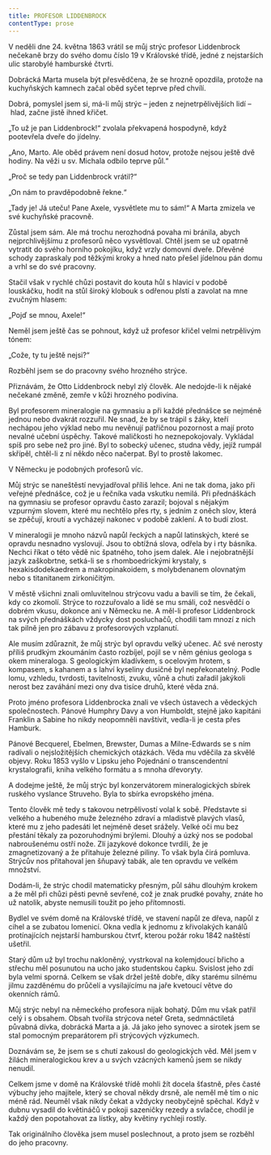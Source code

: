 ```yaml
---
title: PROFESOR LIDDENBROCK
contentType: prose
---
```


<section>

V neděli dne 24. května 1863 vrátil se můj strýc profesor Liddenbrock nečekaně brzy do svého domu číslo 19 v Královské třídě, jedné z nejstarších ulic starobylé hamburské čtvrti.

Dobrácká Marta musela být přesvědčena, že se hrozně opozdila, protože na kuchyňských kamnech začal oběd syčet teprve před chvílí.

Dobrá, pomyslel jsem si, má-li můj strýc – jeden z nejnetrpělivějších lidí – hlad, začne jistě ihned křičet.

„To už je pan Liddenbrock!“ zvolala překvapená hospodyně, když pootevřela dveře do jídelny.

„Ano, Marto. Ale oběd právem není dosud hotov, protože nejsou ještě dvě hodiny. Na věži u sv. Michala odbilo teprve půl.“

„Proč se tedy pan Liddenbrock vrátil?“

„On nám to pravděpodobně řekne.“

„Tady je! Já uteču! Pane Axele, vysvětlete mu to sám!“ A Marta zmizela ve své kuchyňské pracovně.

Zůstal jsem sám. Ale má trochu nerozhodná povaha mi bránila, abych nejprchlivějšímu z profesorů něco vysvětloval. Chtěl jsem se už opatrně vytratit do svého horního pokojíku, když vrzly domovní dveře. Dřevěné schody zapraskaly pod těžkými kroky a hned nato přešel jídelnou pán domu a vrhl se do své pracovny.

Stačil však v rychlé chůzi postavit do kouta hůl s hlavicí v podobě louskáčku, hodit na stůl široký klobouk s odřenou plstí a zavolat na mne zvučným hlasem:

„Pojď se mnou, Axele!“

Neměl jsem ještě čas se pohnout, když už profesor křičel velmi netrpělivým tónem:

„Cože, ty tu ještě nejsi?“

Rozběhl jsem se do pracovny svého hrozného strýce.

Přiznávám, že Otto Liddenbrock nebyl zlý člověk. Ale nedojde-li k nějaké nečekané změně, zemře v kůži hrozného podivína.

Byl profesorem mineralogie na gymnasiu a při každé přednášce se nejméně jednou nebo dvakrát rozzuřil. Ne snad, že by se trápil s žáky, kteří nechápou jeho výklad nebo mu nevěnují patřičnou pozornost a mají proto nevalné učební úspěchy. Takové maličkosti ho neznepokojovaly. Vykládal spíš pro sebe než pro jiné. Byl to sobecký učenec, studna vědy, jejíž rumpál skřípěl, chtěl-li z ní někdo něco načerpat. Byl to prostě lakomec.

V Německu je podobných profesorů víc.

Můj strýc se naneštěstí nevyjadřoval příliš lehce. Ani ne tak doma, jako při veřejné přednášce, což je u řečníka vada vskutku nemilá. Při přednáškách na gymnasiu se profesor opravdu často zarazil; bojoval s nějakým vzpurným slovem, které mu nechtělo přes rty, s jedním z oněch slov, která se zpěčují, kroutí a vycházejí nakonec v podobě zaklení. A to budí zlost.

V mineralogii je mnoho názvů napůl řeckých a napůl latinských, které se opravdu nesnadno vyslovují. Jsou to obtížná slova, odřela by i rty básníka. Nechci říkat o této vědě nic špatného, toho jsem dalek. Ale i nejobratnější jazyk zaškobrtne, setká-li se s rhomboedrickými krystaly, s hexakisdodekaedrem a makropinakoidem, s molybdenanem olovnatým nebo s titanitanem zirkoničitým.

V městě všichni znali omluvitelnou strýcovu vadu a bavili se tím, že čekali, kdy co zkomolí. Strýce to rozzuřovalo a lidé se mu smáli, což nesvědčí o dobrém vkusu, dokonce ani v Německu ne. A měl-li profesor Liddenbrock na svých přednáškách vždycky dost posluchačů, chodili tam mnozí z nich tak pilně jen pro zábavu z profesorových vzplanutí.

Ale musím zdůraznit, že můj strýc byl opravdu velký učenec. Ač své nerosty příliš prudkým zkoumáním často rozbíjel, pojil se v něm génius geologa s okem mineraloga. S geologickým kladívkem, s ocelovým hrotem, s kompasem, s kahanem a s lahví kyseliny dusičné byl nepřekonatelný. Podle lomu, vzhledu, tvrdosti, tavitelnosti, zvuku, vůně a chuti zařadil jakýkoli nerost bez zaváhání mezi ony dva tisíce druhů, které věda zná.

Proto jméno profesora Liddenbrocka znali ve všech ústavech a vědeckých společnostech. Pánové Humphry Davy a von Humboldt, stejně jako kapitáni Franklin a Sabine ho nikdy neopomněli navštívit, vedla-li je cesta přes Hamburk.

Pánové Becquerel, Ebelmen, Brewster, Dumas a Milne-Edwards se s ním radívali o nejsložitějších chemických otázkách. Věda mu vděčila za skvělé objevy. Roku 1853 vyšlo v Lipsku jeho Pojednání o transcendentní krystalografii, kniha velkého formátu a s mnoha dřevoryty.

A dodejme ještě, že můj strýc byl konzervátorem mineralogických sbírek ruského vyslance Struveho. Byla to sbírka evropského jména.

Tento člověk mě tedy s takovou netrpělivostí volal k sobě. Představte si velkého a hubeného muže železného zdraví a mladistvě plavých vlasů, které mu z jeho padesáti let nejméně deset srážely. Velké oči mu bez přestání těkaly za pozoruhodnými brýlemi. Dlouhý a úzký nos se podobal nabroušenému ostří nože. Zlí jazykové dokonce tvrdili, že je zmagnetizovaný a že přitahuje železné piliny. To však byla čirá pomluva. Strýcův nos přitahoval jen šňupavý tabák, ale ten opravdu ve velkém množství.

Dodám-li, že strýc chodil matematicky přesným, půl sáhu dlouhým krokem a že měl při chůzi pěsti pevně sevřené, což je znak prudké povahy, znáte ho už natolik, abyste nemusili toužit po jeho přítomnosti.

Bydlel ve svém domě na Královské třídě, ve stavení napůl ze dřeva, napůl z cihel a se zubatou lomenicí. Okna vedla k jednomu z křivolakých kanálů protínajících nejstarší hamburskou čtvrť, kterou požár roku 1842 naštěstí ušetřil.

Starý dům už byl trochu nakloněný, vystrkoval na kolemjdoucí břicho a střechu měl posunutou na ucho jako studentskou čapku. Svislost jeho zdí byla velmi sporná. Celkem se však držel ještě dobře, díky starému silnému jilmu zazděnému do průčelí a vysílajícímu na jaře kvetoucí větve do okenních rámů.

Můj strýc nebyl na německého profesora nijak bohatý. Dům mu však patřil celý i s obsahem. Obsah tvořila strýcova neteř Greta, sedmnáctiletá půvabná dívka, dobrácká Marta a já. Já jako jeho synovec a sirotek jsem se stal pomocným preparátorem při strýcových výzkumech.

Doznávám se, že jsem se s chutí zakousl do geologických věd. Měl jsem v žilách mineralogickou krev a u svých vzácných kamenů jsem se nikdy nenudil.

Celkem jsme v domě na Královské třídě mohli žít docela šťastně, přes časté výbuchy jeho majitele, který se choval někdy drsně, ale neměl mě tím o nic méně rád. Neuměl však nikdy čekat a vždycky neobyčejně spěchal. Když v dubnu vysadil do květináčů v pokoji sazeničky rezedy a svlačce, chodil je každý den popotahovat za lístky, aby květiny rychleji rostly.

Tak originálního člověka jsem musel poslechnout, a proto jsem se rozběhl do jeho pracovny.

</section>
